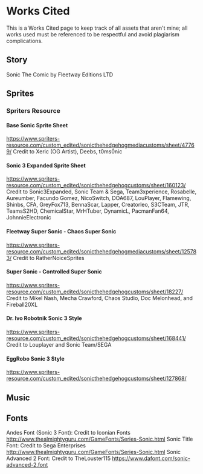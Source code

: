 #		Works Cited
This is a Works Cited page to keep track of all assets that aren't mine; all works used must be referenced to be respectful and avoid plagiarism complications.

##		Story
Sonic The Comic by Fleetway Editions LTD

##		Sprites
###		Spriters Resource
####	Base Sonic Sprite Sheet
https://www.spriters-resource.com/custom_edited/sonicthehedgehogmediacustoms/sheet/47769/
Credit to Xeric (OG Artist), Deebs, t0ms0nic
####	Sonic 3 Expanded Sprite Sheet
https://www.spriters-resource.com/custom_edited/sonicthehedgehogcustoms/sheet/160123/
Credit to Sonic3Expanded, Sonic Team & Sega, Team3xperience, Rosabelle, Aureumber, Facundo Gomez, NicoSwitch, DOA687, LouPlayer, Flamewing, Shinbs, CFA, GreyFox713, BennaScar, Lapper, Creatorleo, S3CTeam, JTR, TeamsS2HD, ChemicalStar, MrHTuber, DynamicL, PacmanFan64, JohnnieElectronic 
####	Fleetway Super Sonic - Chaos Super Sonic
https://www.spriters-resource.com/custom_edited/sonicthehedgehogmediacustoms/sheet/125783/
Credit to RatherNoiceSprites
####	Super Sonic - Controlled Super Sonic
https://www.spriters-resource.com/custom_edited/sonicthehedgehogcustoms/sheet/18227/
Credit to Mikel Nash, Mecha Crawford, Chaos Studio, Doc Melonhead, and Fireball20XL
####	Dr. Ivo Robotnik Sonic 3 Style
https://www.spriters-resource.com/custom_edited/sonicthehedgehogcustoms/sheet/168441/
Credit to Louplayer and Sonic Team/SEGA
####	EggRobo Sonic 3 Style
https://www.spriters-resource.com/custom_edited/sonicthehedgehogcustoms/sheet/127868/

##		Music

##		Fonts
Andes Font (Sonic 3 Font): Credit to Iconian Fonts http://www.thealmightyguru.com/GameFonts/Series-Sonic.html
Sonic Title Font: Credit to Sega Enterprises http://www.thealmightyguru.com/GameFonts/Series-Sonic.html
Sonic Advanced 2 Font: Credit to TheLouster115 https://www.dafont.com/sonic-advanced-2.font
